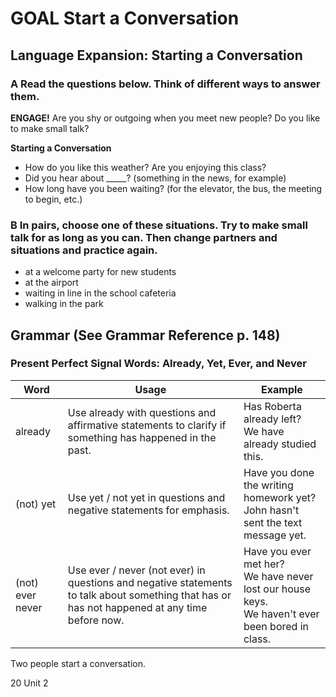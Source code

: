 # GOAL Start a Conversation

## Language Expansion: Starting a Conversation

### A Read the questions below. Think of different ways to answer them.

**ENGAGE!**
Are you shy or outgoing when you meet new people? Do you like to make small talk?

**Starting a Conversation**
- How do you like this weather? Are you enjoying this class?
- Did you hear about _____? (something in the news, for example)
- How long have you been waiting? (for the elevator, the bus, the meeting to begin, etc.)

### B In pairs, choose one of these situations. Try to make small talk for as long as you can. Then change partners and situations and practice again.

- at a welcome party for new students
- at the airport
- waiting in line in the school cafeteria
- walking in the park

## Grammar (See Grammar Reference p. 148)

### Present Perfect Signal Words: Already, Yet, Ever, and Never

| Word | Usage | Example |
|------|-------|---------|
| already | Use already with questions and affirmative statements to clarify if something has happened in the past. | Has Roberta already left?<br>We have already studied this. |
| (not) yet | Use yet / not yet in questions and negative statements for emphasis. | Have you done the writing homework yet?<br>John hasn't sent the text message yet. |
| (not) ever never | Use ever / never (not ever) in questions and negative statements to talk about something that has or has not happened at any time before now. | Have you ever met her?<br>We have never lost our house keys.<br>We haven't ever been bored in class. |

Two people start a conversation.

20    Unit 2